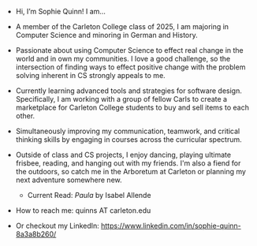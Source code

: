 - Hi, I’m Sophie Quinn! I am...
- A member of the Carleton College class of 2025, I am majoring in Computer Science and minoring in German and History.
- Passionate about using Computer Science to effect real change in the world and in own my communities. I love a good challenge, so the intersection of finding ways to effect positive change with the problem solving inherent in CS strongly appeals to me.
- Currently learning advanced tools and strategies for software design. Specifically, I am working with a group of fellow Carls to create a marketplace for Carleton College students to buy and sell items to each other. 
- Simultaneously improving my communication, teamwork, and critical thinking skills by engaging in courses across the curricular spectrum.
  
- Outside of class and CS projects, I enjoy dancing, playing ultimate frisbee, reading, and hanging out with my friends. I'm also a fiend for the outdoors, so catch me in the Arboretum at Carleton or planning my next adventure somewhere new.
    - Current Read: *Paula* by Isabel Allende
- How to reach me: quinns AT carleton.edu
- Or checkout my LinkedIn: https://www.linkedin.com/in/sophie-quinn-8a3a8b260/

<!---
quinns7/quinns7 is a ✨ special ✨ repository because its `README.md` (this file) appears on your GitHub profile.
You can click the Preview link to take a look at your changes.
--->
